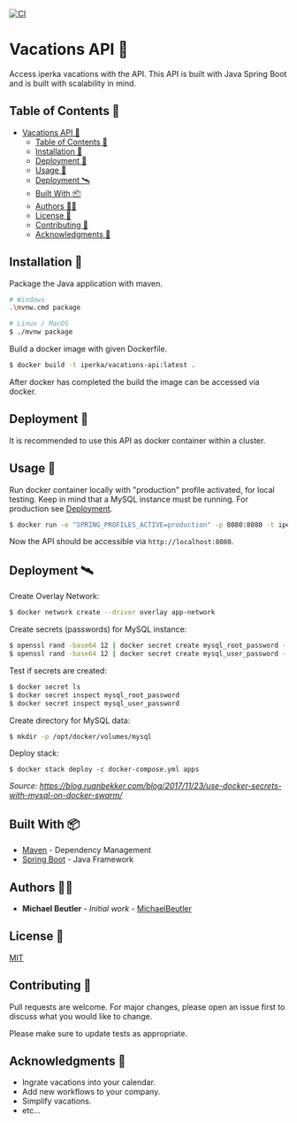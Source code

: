[![CI](https://github.com/iperka/vacations.api/actions/workflows/main.yml/badge.svg?branch=main)](https://github.com/iperka/vacations.api/actions/workflows/main.yml)

# Vacations API 📅

Access iperka vacations with the API. This API is built with Java Spring Boot and is built with scalability in mind.

## Table of Contents 🧾

- [Vacations API 📅](#vacations-api-)
  - [Table of Contents 🧾](#table-of-contents-)
  - [Installation 💽](#installation-)
  - [Deployment 🐳](#deployment-)
  - [Usage 🚀](#usage-)
  - [Deployment 🛰](#deployment--1)
  - [Built With 📦](#built-with-)
  - [Authors 👨‍💻](#authors-)
  - [License 📃](#license-)
  - [Contributing 🤝](#contributing-)
  - [Acknowledgments 🐛](#acknowledgments-)

## Installation 💽

Package the Java application with maven.

```bash
# Windows
.\mvnw.cmd package

# Linux / MacOS
$ ./mvnw package
```

Build a docker image with given Dockerfile.

```bash
$ docker build -t iperka/vacations-api:latest .
```

After docker has completed the build the image can be accessed via docker.

## Deployment 🐳

It is recommended to use this API as docker container within a cluster.

## Usage 🚀

Run docker container locally with "production" profile activated, for local testing. Keep in mind that a MySQL instance must be running. For production see [Deployment](#deployment--1).

```bash
$ docker run -e "SPRING_PROFILES_ACTIVE=production" -p 8080:8080 -t iperka/vacations-api
```

Now the API should be accessible via `http://localhost:8080`.

## Deployment 🛰

Create Overlay Network:

```bash
$ docker network create --driver overlay app-network
```

Create secrets (passwords) for MySQL instance:

```bash
$ openssl rand -base64 12 | docker secret create mysql_root_password -
$ openssl rand -base64 12 | docker secret create mysql_user_password -
```

Test if secrets are created:

```bash
$ docker secret ls
$ docker secret inspect mysql_root_password
$ docker secret inspect mysql_user_password
```

Create directory for MySQL data:

```bash
$ mkdir -p /opt/docker/volumes/mysql
```

Deploy stack:

```
$ docker stack deploy -c docker-compose.yml apps
```

_Source: https://blog.ruanbekker.com/blog/2017/11/23/use-docker-secrets-with-mysql-on-docker-swarm/_

## Built With 📦

- [Maven](https://maven.apache.org/) - Dependency Management
- [Spring Boot](https://spring.io/) - Java Framework

## Authors 👨‍💻

- **Michael Beutler** - _Initial work_ - [MichaelBeutler](https://github.com/MichaelBeutler)

## License 📃

[MIT](https://choosealicense.com/licenses/mit/)

## Contributing 🤝

Pull requests are welcome. For major changes, please open an issue first to discuss what you would like to change.

Please make sure to update tests as appropriate.

## Acknowledgments 🐛

- Ingrate vacations into your calendar.
- Add new workflows to your company.
- Simplify vacations.
- etc...
